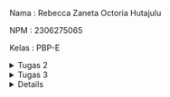 Nama : Rebecca Zaneta Octoria Hutajulu

NPM : 2306275065

Kelas : PBP-E

<details> <summary>Tugas 2</summary>

# TUGAS 2

## 1. Implementasi Checklist Step-by-Step:

- **Buat Direktori Proyek**  
  Buat direktori proyek bernama `exotique` dan install dependencies termasuk Django.

- **Buat Proyek Django**  
  Jalankan perintah `django-admin startproject [nama_project]` untuk membuat proyek baru.

- **Buat Aplikasi**  
  Jalankan `python manage.py startapp main` untuk membuat aplikasi bernama `main`.

- **Konfigurasi Routing**  
  Di dalam direktori `main`, buat file `urls.py` dan tambahkan URL yang diinginkan.

- **Tambahkan Model**  
  Tambahkan model sesuai kebutuhan di `models.py` dan gunakan tipe data yang sesuai (seperti `CharField` atau `IntegerField`).

- **Migrasi Model**  
  Jalankan perintah `python manage.py makemigrations` dan `python manage.py migrate` untuk membuat dan menerapkan migrasi model.

- **Fungsi di `views.py`**  
  Buat fungsi di `views.py` yang mengembalikan template HTML yang menampilkan nama aplikasi serta nama dan kelas.

- **Hubungkan URL ke Views**  
  Buat routing di `urls.py` aplikasi `main` untuk menghubungkan URL dengan fungsi di `views.py`.

- **Deployment ke PWS**  

## 2. Bagan Alur Request dan Response Django

![Bagan](bagantugas2.png)


## 3. Fungsi Git dalam Pengembangan Perangkat Lunak

Git merupakan sistem kontrol yang berfungsi untuk melacak perubahan dalam kode utama selama pengembangan perangkat lunak.


## 4. Kenapa Django Cocok untuk Pemula?

- **Struktur Terorganisir**: Django mempunyai struktur yang terorganisir dan jelas, sehingga pemula bisa mudah memahami alur pengembangan aplikasi

- **Framework Lengkap**: Django menyediakan framework yang lengkap, sehingga pemula tidak harus membangun semuanya dari awal.

## 5. Alasan Model di Django Disebut ORM

Pada Django, model disebut sebagai **ORM (Object-Relational Mapping)** karena menyediakan lapisan abstraksi yang menghubungkan objek Python dengan tabel di database relasional. Ini memungkinkan pengguna berinteraksi dengan database menggunakan kode Python tanpa perlu menulis SQL secara manual.

---

</details> <details> <summary>Tugas 3</summary>

# TUGAS 3

## 1. Pentingnya Data Delivery

Data delivery diperlukan untuk memastikan bahwa data dapat dikirimkan, diterima, dan diakses pengguna dan sistem lain. Hal ini membantu pengguna cepat membuat keputusan berdasarkan data dan menjadikan platform mudah dan cepat untuk digunakan. Data delivery juga membantu menjaga informasi tetap sinkron, menjaga data tetap sama, dan mendukung aktivitas utama seperti menganalisis, memeriksa, dan membiarkan orang atau sistem berbicara satu sama lain.


## 2. JSON vs XML

- **JSON** lebih sederhana, ringan, dan mudah ditangani dibanding XML, dengan sintaks lebih ringkas, ukuran lebih kecil, dan lebih cepat dipahami web. JSON populer karena kompatibel dengan JavaScript, mendukung tipe data modern, dan mudah digunakan di layanan web seperti REST
- **XML** digunakan untuk kasus khusus yang butuh pemeriksaan detail.


## 3. Fungsi Method `is_valid()` pada Form Django

Method `is_valid()` digunakan untuk memeriksa apakah data yang dimasukkan ke dalam form valid. Method ini mengembalikan `True` jika data valid dan `False` jika tidak. Method ini sangat penting untuk mengecek apakah data yang dimasukkan akurat dan aman sebelum digunakan/disimpan

## 4. Pentingnya `csrf_token` di Form Django

`csrf_token` digunakan untuk mencegah serangan **Cross-Site Request Forgery (CSRF)**, di mana penyerang dapat memaksa pengguna untuk melakukan tindakan tanpa izin. Token ini memverifikasi bahwa permintaan form berasal dari sumber yang valid, menjaga keamanan aplikasi.

## 5. Implementasi Checklist Step-by-Step

- Saya memulai dengan membuat folder `templates` dan mengisinya dengan base template.
- Mengonfigurasi `templates` di `settings.py`.
- Menambahkan UUID di `models.py` untuk ID yang lebih aman.
- Melakukan migrasi dengan `makemigrations` dan `migrate`.
- Membuat file `forms.py` dan mendefinisikan `ItemsEntryForm`.
- Menambahkan fungsi `create_item_entry` di `views.py` untuk menambahkan item secara otomatis ketika form disubmit.
- Mengubah fungsi `show_main` untuk menampilkan semua objek dari database di halaman utama.
- Membuat template `create_item_entry.html` dan menghubungkan URL di `urls.py`.
- Menambahkan fungsi `show_xml`, `show_json`, `show_xml_by_id`, dan `show_json_by_id` di `views.py`.
- Memperbarui `urls.py` dengan path untuk fungsi tersebut.

## 6. Screenshots
- XML Data  
  ![XML](xml.jpg)
- JSON Data  
  ![JSON](json.jpg)
- XML by ID  
  ![XML by ID](xmlid.jpg)
- JSON by ID  
  ![JSON by ID](jsonid.jpg)

---
</details> <details> <details> <summary>Tugas 4</summary>

# TUGAS 4  

## 1. Perbedaan antara HttpResponseRedirect() dan redirect()
- HttpResponseRedirect(): Merupakan respon HTTP standar yang mengarahkan pengguna ke URL tertentu
- redirect(): Fungsi shortcut Django yang lebih fleksibel, bisa mengarahkan ke URL, nama view, atau bahkan objek, dan Django akan otomatis memprosesnya ke URL yang sesuai.

## 2. Jelaskan cara kerja penghubungan model Product dengan User!
Untuk menghubungkan model Product dengan User di Django, kita bisa menggunakan ForeignKey. Di models.py, tambahkan field `user = models.ForeignKey(User, on_delete=models.CASCADE)` pada class Product, yang menunjukkan bahwa setiap produk terkait dengan satu instance User. Dengan begitu, saat produk dibuat, kita bisa mengidentifikasi pengguna yang membuatnya dan mengelola produk tersebut melalui hubungan ini. Relasi ini mempermudah akses ke data yang terkait, seperti menampilkan produk yang dimiliki oleh seorang pengguna tertentu atau menentukan pengguna mana yang memiliki akses ke suatu produk.

## 3. Apa perbedaan antara authentication dan authorization, apakah yang dilakukan saat pengguna login? Jelaskan bagaimana Django mengimplementasikan kedua konsep tersebut.
- Authentication : proses memverifikasi identitas user, biasanya dengan memeriksa kecocokan antara username dan password. 
- Authorization : proses menentukan hak akses user setelah berhasil diautentikasi, yaitu apa saja yang boleh dan tidak boleh dilakukan dalam aplikasi. 
Ketika pengguna login, sistem akan memvalidasi kredensial mereka melalui proses authentication. Django menyediakan kedua konsep ini melalui sistem autentikasi bawaan yang mendukung mekanisme login, logout, dan manajemen sesi untuk authentication. Untuk authorization, Django menggunakan sistem izin (permissions), grup pengguna, serta decorator seperti @login_required untuk mengatur akses ke berbagai bagian aplikasi berdasarkan hak yang diberikan kepada pengguna.

## 4. Bagaimana Django mengingat pengguna yang telah login? Jelaskan kegunaan lain dari cookies dan apakah semua cookies aman digunakan?
Django mengingat pengguna yang sudah login melalui sistem sesi yang menggunakan cookies. Setelah login, Django membuat sesi unik dan menyimpan ID sesi dalam cookie di browser. Setiap kali pengguna mengakses server, cookie ini dikirim kembali untuk mengidentifikasi pengguna yang sudah login. Selain autentikasi, cookies juga digunakan untuk menyimpan preferensi, melacak aktivitas, dan mengelola konten. Namun, cookies bisa rentan terhadap serangan seperti XSS, sehingga penting untuk menggunakannya dengan aman menggunakan atribut seperti HttpOnly dan Secure serta menghindari menyimpan informasi sensitif.

## 5. Jelaskan bagaimana cara kamu mengimplementasikan checklist di atas secara step-by-step 
- Saya membuat halaman **register.html** dan **login.html** di `templates` (main) untuk menampilkan form registrasi dan login.
- Implementasikan form registrasi dengan mengimpor **UserCreationForm** dan **messages** di `views.py` untuk menampilkan pesan keberhasilan saat user dibuat.
- Buat fungsi **register** di `views.py` untuk merender halaman registrasi (`register.html`).
- Buat fungsi login dengan mengimpor **authenticate** dan **login**, serta buat fungsi **login_user** untuk merender halaman login (`login.html`).
- Tambahkan fungsi **logout_user** di `views.py`, menggunakan **logout**, untuk mengarahkan user kembali ke halaman login setelah logout, menambahkan tombol **logout** di `main.html` yang memanggil fungsi **logout_user** untuk logout user.
- Menggunakan **@login_required** pada fungsi **show_main** agar user harus login sebelum mengakses halaman utama.
- Konfigurasi semua fungsi di **urls.py** dengan menambahkannya ke dalam **urlpatterns** untuk mengaktifkan fungsi-fungsi tersebut.
- Mengatur **cookie** saat fungsi **login_user** dijalankan dan hapus cookie saat user logout untuk melacak kapan user terakhir login.
- Tampilkan informasi login terakhir di halaman **show_main** dan render di **main.html**.
- Menghubungkan model **Product** dengan **User** di `models.py` menggunakan **ForeignKey**, dengan mengimpor model **User**.
- Modifikasi fungsi **create_item_entry** di `views.py` untuk mengaitkan item dengan user yang login sebelum menyimpannya ke database.
- Memfilter produk yang ditampilkan di **show_main** berdasarkan user yang sedang login.
- Mengimpor **os**, dan sesuaikan variabel **DEBUG** di `settings.py` 






